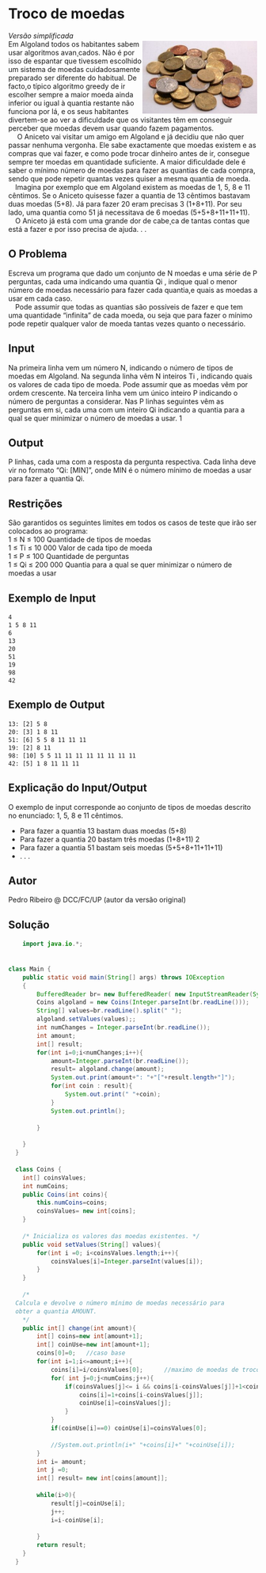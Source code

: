 # Troco de moedas  

*Versão simplificada*  
<img src="../2/coins.png" align="right">
Em Algoland todos os habitantes sabem usar algoritmos avan¸cados. Não é por isso de espantar que
tivessem escolhido um sistema de moedas cuidadosamente preparado ser diferente do habitual. De facto,o típico algoritmo greedy de ir escolher sempre a maior
moeda ainda inferior ou igual à quantia restante não funciona por lá, e os seus habitantes divertem-se ao ver a dificuldade que os visitantes têm em conseguir perceber que moedas devem usar quando fazem pagamentos.  
&emsp; O Aniceto vai visitar um amigo em Algoland e já decidiu que não quer passar nenhuma
vergonha. Ele sabe exactamente que moedas existem e as compras que vai fazer, e como
pode trocar dinheiro antes de ir, consegue sempre ter moedas em quantidade suficiente. A
maior dificuldade dele é saber o mínimo número de moedas para fazer as quantias de cada
compra, sendo que pode repetir quantas vezes quiser a mesma quantia de moeda.  
&emsp;Imagina por exemplo que em Algoland existem as moedas de 1, 5, 8 e 11 cêntimos. Se
o Aniceto quisesse fazer a quantia de 13 cêntimos bastavam duas moedas (5+8). Já para
fazer 20 eram precisas 3 (1+8+11). Por seu lado, uma quantia como 51 já necessitava de 6
moedas (5+5+8+11+11+11).  
&emsp;O Aniceto já está com uma grande dor de cabe¸ca de tantas contas que está a fazer e por
isso precisa de ajuda. . .  

## O Problema
Escreva um programa que dado um conjunto de N moedas e uma série de P perguntas, cada
uma indicando uma quantia Qi , indique qual o menor número de moedas necessário para
fazer cada quantia,e quais as moedas a usar em cada caso.   
&emsp;Pode assumir que todas as quantias são possíveis de fazer e que tem uma quantidade
“infinita” de cada moeda, ou seja que para fazer o mínimo pode repetir qualquer valor de
moeda tantas vezes quanto o necessário.
## Input
Na primeira linha vem um número N, indicando o número de tipos de moedas em Algoland.
Na segunda linha vêm N inteiros Ti
, indicando quais os valores de cada tipo de moeda. Pode
assumir que as moedas vêm por ordem crescente.
Na terceira linha vem um único inteiro P indicando o número de perguntas a considerar.
Nas P linhas seguintes vêm as perguntas em si, cada uma com um inteiro Qi
indicando a
quantia para a qual se quer minimizar o número de moedas a usar.
1  
## Output
P linhas, cada uma com a resposta da pergunta respectiva. Cada linha deve vir no formato
“Qi: [MIN]”, onde MIN é o número mínimo de moedas a usar para fazer a quantia Qi.
## Restrições
São garantidos os seguintes limites em todos os casos de teste que irão ser colocados ao
programa:  
1 ≤ N ≤ 100 Quantidade de tipos de moedas  
1 ≤ Ti ≤ 10 000 Valor de cada tipo de moeda  
1 ≤ P ≤ 100 Quantidade de perguntas  
1 ≤ Qi ≤ 200 000 Quantia para a qual se quer minimizar o número de moedas a usar   

## Exemplo de Input  

``` 
4
1 5 8 11
6
13
20
51
19
98
42

```

## Exemplo de Output  

``` 
13: [2] 5 8
20: [3] 1 8 11
51: [6] 5 5 8 11 11 11
19: [2] 8 11
98: [10] 5 5 11 11 11 11 11 11 11 11
42: [5] 1 8 11 11 11
```  

## Explicação do Input/Output
O exemplo de input corresponde ao conjunto de tipos de moedas descrito no enunciado: 1,
5, 8 e 11 cêntimos.
- Para fazer a quantia 13 bastam duas moedas (5+8)
- Para fazer a quantia 20 bastam três moedas (1+8+11)
2
- Para fazer a quantia 51 bastam seis moedas (5+5+8+11+11+11)
- . . .
## Autor
Pedro Ribeiro @ DCC/FC/UP (autor da versão original)  
## Solução   
```java  
    import java.io.*;


class Main {
    public static void main(String[] args) throws IOException
    {
        BufferedReader br= new BufferedReader( new InputStreamReader(System.in));
        Coins algoland = new Coins(Integer.parseInt(br.readLine()));
        String[] values=br.readLine().split(" ");
        algoland.setValues(values);;
        int numChanges = Integer.parseInt(br.readLine());
        int amount;
        int[] result;
        for(int i=0;i<numChanges;i++){
            amount=Integer.parseInt(br.readLine());
            result= algoland.change(amount);
            System.out.print(amount+": "+"["+result.length+"]");
            for(int coin : result){
                System.out.print(" "+coin);
            }
            System.out.println();
            
        }
  
    }
  }

  class Coins {
    int[] coinsValues;
    int numCoins;
    public Coins(int coins){
        this.numCoins=coins;
        coinsValues= new int[coins];
    }

    /* Inicializa os valores das moedas existentes. */
    public void setValues(String[] values){
        for(int i =0; i<coinsValues.length;i++){
            coinsValues[i]=Integer.parseInt(values[i]);
        }
    }

    /*
  Calcula e devolve o número mínimo de moedas necessário para
  obter a quantia AMOUNT.
    */
    public int[] change(int amount){
        int[] coins=new int[amount+1];
        int[] coinUse=new int[amount+1];
        coins[0]=0;   //caso base
        for(int i=1;i<=amount;i++){
            coins[i]=i/coinsValues[0];      //maximo de moedas de troco
            for( int j=0;j<numCoins;j++){
                if(coinsValues[j]<= i && coins[i-coinsValues[j]]+1<coins[i]){
                    coins[i]=1+coins[i-coinsValues[j]];
                    coinUse[i]=coinsValues[j];
                }
            }
            if(coinUse[i]==0) coinUse[i]=coinsValues[0];

            //System.out.println(i+" "+coins[i]+" "+coinUse[i]);
        }
        int i= amount;
        int j =0;
        int[] result= new int[coins[amount]];
        
        while(i>0){
            result[j]=coinUse[i];
            j++;
            i=i-coinUse[i];

        }
        return result;
    }
  }
  ```
